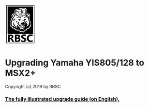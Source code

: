 <div>
    <img src="Pics/RBSC.png" alt="RBSC"
    width="20%" height="20%"/>
</div>

# Upgrading Yamaha YIS805/128 to MSX2+



Copyright (c) 2019 by RBSC

### [The fully illustrated upgrade guide (on English).](English.md)
